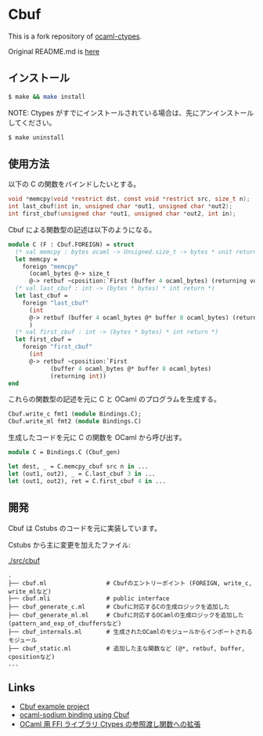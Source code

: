 # Cbuf

This is a fork repository of [ocaml-ctypes](https://github.com/ocamllabs/ocaml-ctypes).

Original README.md is [here](./README.original.md)

## インストール

```sh
$ make && make install
```

NOTE: Ctypes がすでにインストールされている場合は、先にアンインストールしてください。

```sh
$ make uninstall
```

## 使用方法

以下の C の関数をバインドしたいとする。

```c
void *memcpy(void *restrict dst, const void *restrict src, size_t n);
int last_cbuf(int in, unsigned char *out1, unsigned char *out2);
int first_cbuf(unsigned char *out1, unsigned char *out2, int in);
```

Cbuf による関数型の記述は以下のようになる。

```ml
module C (F : Cbuf.FOREIGN) = struct
  (* val memcpy : bytes ocaml -> Unsigned.size_t -> bytes * unit return *)
  let memcpy =
    foreign "memcpy"
      (ocaml_bytes @-> size_t
      @-> retbuf ~cposition:`First (buffer 4 ocaml_bytes) (returning void))
  (* val last_cbuf : int -> (bytes * bytes) * int return *)
  let last_cbuf =
    foreign "last_cbuf"
      (int
      @-> retbuf (buffer 4 ocaml_bytes @* buffer 8 ocaml_bytes) (returning int)
      )
  (* val first_cbuf : int -> (bytes * bytes) * int return *)
  let first_cbuf =
    foreign "first_cbuf"
      (int
      @-> retbuf ~cposition:`First
            (buffer 4 ocaml_bytes @* buffer 8 ocaml_bytes)
            (returning int))
end
```

これらの関数型の記述を元に C と OCaml のプログラムを生成する。

```ml
Cbuf.write_c fmt1 (module Bindings.C);
Cbuf.write_ml fmt2 (module Bindings.C)
```

生成したコードを元に C の関数を OCaml から呼び出す。

```ml
module C = Bindings.C (Cbuf_gen)

let dest, _ = C.memcpy_cbuf src n in ...
let (out1, out2), _ = C.last_cbuf 3 in ...
let (out1, out2), ret = C.first_cbuf 4 in ...
```

## 開発

Cbuf は Cstubs のコードを元に実装しています。

Cstubs から主に変更を加えたファイル:

[./src/cbuf](./src/cbuf)

```
.
├── cbuf.ml                 # Cbufのエントリーポイント (FOREIGN, write_c, write_mlなど)
├── cbuf.mli                # public interface
├── cbuf_generate_c.ml      # Cbufに対応するCの生成ロジックを追加した
├── cbuf_generate_ml.ml     # Cbufに対応するOCamlの生成ロジックを追加した (pattern_and_exp_of_cbuffersなど)
├── cbuf_internals.ml       # 生成されたOCamlのモジュールからインポートされるモジュール
├── cbuf_static.ml          # 追加した主な関数など (@*, retbuf, buffer, cpositionなど)
...
```

## Links

- [Cbuf example project](./examples/cbuf/README.md)
- [ocaml-sodium binding using Cbuf](https://github.com/atrn0/ocaml-sodium)
- [OCaml 用 FFI ライブラリ Ctypes の参照渡し関数への拡張](./grad_thesis.pdf)

